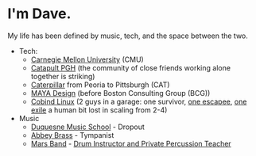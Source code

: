 # I'm Dave.

My life has been defined by music, tech, and the space between the two.

* Tech:
  * [Carnegie Mellon University](https://en.wikipedia.org/wiki/Carnegie_Mellon_University#:~:text=three%20programs%20ranked%20first%3A%20Artificial%20Intelligence%2C%20Programming%20Languages%2C%20and%20Information%20and%20Technology%20Management.%20In%20particular%2C%20the%20CMU%20School%20of%20Computer%20Science%20has%20been%20consistently%20ranked%20the%20best%20in%20the%20nation%2C%20tied%20with%20MIT%2C%20Stanford%2C%20and%20UC%20Berkeley.%20%5B59%5D) (CMU)
  * [Catapult PGH](http://catapultpgh.org/) (the community of close friends working alone together is striking)
  * [Caterpillar](https://www.cmu.edu/regional-impact/assets/docs/nrec-report.pdf) from Peoria to Pittsburgh (CAT)
  * [MAYA Design](https://www.gbbn.com/work/maya-design-headquarters/) (before Boston Consulting Group (BCG))
  * [Cobind Linux](https://rubenerd.com/p1191/) (2 guys in a garage: one survivor, [one escapee](https://technical.ly/startups/google-pittsburgh-investment/), [one exile](https://www.craigmaier.com/about) a human bit lost in scaling from 2-4)
* Music
  * [Duquesne Music School](https://duq.edu/academics/colleges-and-schools/music/index.php) - Dropout
  * [Abbey Brass](https://www.timesonline.com/story/news/local/2018/07/06/thomas-challis-founder-abbey-brass/11582204007/) - Tympanist
  * [Mars Band](https://marsband.com/) - [Drum Instructor and Private Percussion Teacher](https://marsband.com/category/indoor-percussion/)
  
